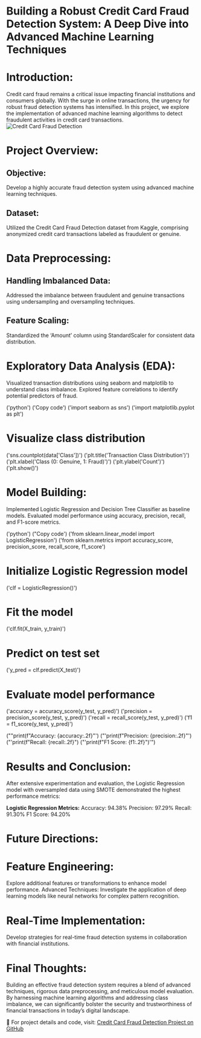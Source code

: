 
# Building a Robust Credit Card Fraud Detection System: A Deep Dive into Advanced Machine Learning Techniques

# Introduction:
Credit card fraud remains a critical issue impacting financial institutions and consumers globally. With the surge in online transactions, the urgency for robust fraud detection systems has intensified. In this project, we explore the implementation of advanced machine learning algorithms to detect fraudulent activities in credit card transactions.
                             ![Credit Card Fraud Detection](file:///C:/Users/123/Downloads/fraud-detection-using-machine-ml.web)

# Project Overview:

## Objective: 
Develop a highly accurate fraud detection system using advanced machine learning techniques.

## Dataset:
Utilized the Credit Card Fraud Detection dataset from Kaggle, comprising anonymized credit card transactions labeled as fraudulent or genuine.

# Data Preprocessing:

## Handling Imbalanced Data:
Addressed the imbalance between fraudulent and genuine transactions using undersampling and oversampling techniques.
## Feature Scaling: 
Standardized the ‘Amount’ column using StandardScaler for consistent data distribution.


# Exploratory Data Analysis (EDA):

Visualized transaction distributions using seaborn and matplotlib to understand class imbalance. Explored feature correlations to identify potential predictors of fraud.

('python')
('Copy code')
('import seaborn as sns')
('import matplotlib.pyplot as plt')

# Visualize class distribution
('sns.countplot(data['Class'])')
('plt.title('Transaction Class Distribution')')
('plt.xlabel('Class (0: Genuine, 1: Fraud)')')
('plt.ylabel('Count')')
('plt.show()')

# Model Building:
Implemented Logistic Regression and Decision Tree Classifier as baseline models. Evaluated model performance using accuracy, precision, recall, and F1-score metrics.

('python')
("Copy code')
('from sklearn.linear_model import LogisticRegression')
('from sklearn.metrics import accuracy_score, precision_score, recall_score, f1_score')

# Initialize Logistic Regression model
('clf = LogisticRegression()')

# Fit the model
('clf.fit(X_train, y_train)')

# Predict on test set
('y_pred = clf.predict(X_test)')

# Evaluate model performance

('accuracy = accuracy_score(y_test, y_pred)')
('precision = precision_score(y_test, y_pred)')
('recall = recall_score(y_test, y_pred)')
('f1 = f1_score(y_test, y_pred)')

(""print(f"Accuracy: {accuracy:.2f}"')
("'print(f"Precision: {precision:.2f}"')
("'print(f"Recall: {recall:.2f}")
("'print(f"F1 Score: {f1:.2f}")'")

# Results and Conclusion:

After extensive experimentation and evaluation, the Logistic Regression model with oversampled data using SMOTE demonstrated the highest performance metrics:

**Logistic Regression Metrics:**
Accuracy: 94.38%
Precision: 97.29%
Recall: 91.30%
F1 Score: 94.20%

# Future Directions:

# Feature Engineering:

Explore additional features or transformations to enhance model performance.
Advanced Techniques: Investigate the application of deep learning models like neural networks for complex pattern recognition.

# Real-Time Implementation:

Develop strategies for real-time fraud detection systems in collaboration with financial institutions.

# Final Thoughts:


Building an effective fraud detection system requires a blend of advanced techniques, rigorous data preprocessing, and meticulous model evaluation. By harnessing machine learning algorithms and addressing class imbalance, we can significantly bolster the security and trustworthiness of financial transactions in today’s digital landscape.

🔗 For project details and code, visit: [Credit Card Fraud Detection Project on GitHub](https://github.com/NimraAslamkhan/Credit-Card-Fraud-Detection)










